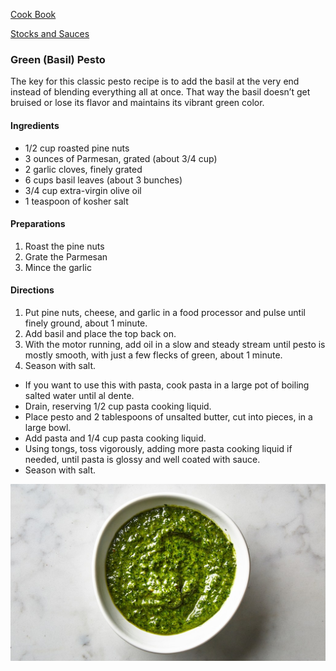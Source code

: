 [Cook Book](https://github.com/vmsmith/CookBook/blob/master/README.md)  

[Stocks and Sauces](https://github.com/vmsmith/CookBook/blob/master/sauces.md)  

### Green (Basil) Pesto  

The key for this classic pesto recipe is to add the basil at the very end instead of blending everything all at once. That way the basil doesn’t get bruised or lose its flavor and maintains its vibrant green color. 

#### Ingredients  

* 1/2 cup roasted pine nuts
* 3 ounces of Parmesan, grated (about 3/4 cup)
* 2 garlic cloves, finely grated
* 6 cups basil leaves (about 3 bunches)
* 3/4 cup extra-virgin olive oil
* 1 teaspoon of kosher salt

#### Preparations  

1. Roast the pine nuts  
2. Grate the Parmesan  
3. Mince the garlic  

#### Directions  

1. Put pine nuts, cheese, and garlic in a food processor and pulse until finely ground, about 1 minute.  
2. Add basil and place the top back on.  
3. With the motor running, add oil in a slow and steady stream until pesto is mostly smooth, with just a few flecks of green, about 1 minute.  
4. Season with salt.  

* If you want to use this with pasta, cook pasta in a large pot of boiling salted water until al dente.  
* Drain, reserving 1/2 cup pasta cooking liquid.  
* Place pesto and 2 tablespoons of unsalted butter, cut into pieces, in a large bowl.  
* Add pasta and 1/4 cup pasta cooking liquid.  
* Using tongs, toss vigorously, adding more pasta cooking liquid if needed, until pasta is glossy and well coated with sauce.  
* Season with salt.

![Green Pesto](https://github.com/vmsmith/CookBook/blob/master/graphics/ba-best-pesto-1.jpg)
